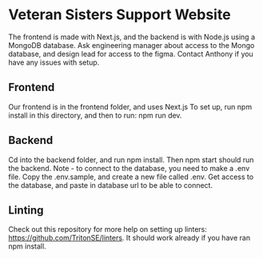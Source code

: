 # Veteran Sisters Support Website

The frontend is made with Next.js, and the backend is with Node.js using a MongoDB database. Ask engineering manager about access to the Mongo database, and design lead for access to the figma.
Contact Anthony if you have any issues with setup.

## Frontend

Our frontend is in the frontend folder, and uses Next.js
To set up, run npm install in this directory, and then to run: npm run dev.

## Backend

Cd into the backend folder, and run npm install. Then npm start should run the backend. Note - to connect to the database, you need to make a .env file. Copy the .env.sample, and create a new file called .env. Get access to the database, and paste in database url to be able to connect. 

## Linting

Check out this repository for more help on setting up linters: https://github.com/TritonSE/linters. It should work already if you have ran npm install.